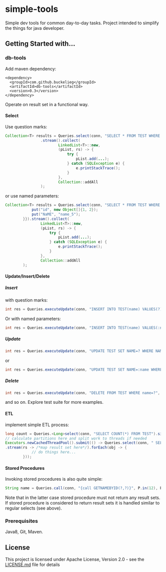 # simple-tools
Simple dev tools for common day-to-day tasks.
Project intended to simplify the things for java developer. 

## Getting Started with...
### db-tools
Add maven dependency:
```
<dependency>
  <groupId>com.github.buckelieg</groupId>
  <artifactId>db-tools</artifactId>
  <version>0.3</version>
</dependency>
```
Operate on result set in a functional way.
#### Select
Use question marks:
```java
Collection<T> results = Queries.select(conn, "SELECT * FROM TEST WHERE ID IN (?, ?)", 1, 2)
                .stream().collect(
                        LinkedList<T>::new,
                        (pList, rs) -> {
                            try {
                                pList.add(...);
                            } catch (SQLException e) {
                                e.printStackTrace();
                            }
                        },
                        Collection::addAll
                );
```
or use named parameters:
```java
Collection<T> results = Queries.select(conn, "SELECT * FROM TEST WHERE 1=1 AND ID IN (:ID) OR NAME=:name", new HashMap<String, Object>() {{
            put("id", new Object[]{1, 2});
            put("NaME", "name_5");
        }}).stream().collect(
                LinkedList<T>::new,
                (pList, rs) -> {
                    try {
                        pList.add(...);
                    } catch (SQLException e) {
                        e.printStackTrace();
                    }
                },
                Collection::addAll
        );
```
#### Update/Insert/Delete

##### Insert 

with question marks:
```java
int res = Queries.executeUpdate(conn, "INSERT INTO TEST(name) VALUES(?)", "New_Name");
```
Or with named parameters:
```java
int res = Queries.executeUpdate(conn, "INSERT INTO TEST(name) VALUES(:name)", new Pair<>("name", "New_Name"));
```
##### Update
```java
int res = Queries.executeUpdate(conn, "UPDATE TEST SET NAME=? WHERE NAME=?", "new_name_2", "name_2");
```
or
```java
int res = Queries.executeUpdate(conn, "UPDATE TEST SET NAME=:name WHERE NAME=:new_name", new Pair<>("name", "new_name_2"), new Pair<>("new_name", "name_2"));
```
        
##### Delete
```java
int res = Queries.executeUpdate(conn, "DELETE FROM TEST WHERE name=?", "name_2");
```
and so on. Explore test suite for more examples.

#### ETL
implement simple ETL process:
```java
long count = Queries.<Long>select(conn, "SELECT COUNT(*) FROM TEST").single((rs) -> rs.getLong(1));
// calculate partitions here and split work to threads if needed
Executors.newCachedThreadPool().submit(() -> Queries.select(conn, " SELECT * FROM TEST WHERE 1=1 AND ID>? AND ID<?", start, end)
.stream(rs -> /*map result set here*/).forEach(obj -> {
            // do things here...
        }));
```

#### Stored Procedures
Invoking stored procedures is also quite simple:
```java
String name = Queries.call(conn, "{call GETNAMEBYID(?,?)}", P.in(12), P.out(JDBCType.VARCHAR)).getResult((cs) -> cs.getString(2));
```
Note that in the latter case stored procedure must not return any result sets.
If stored procedure is considered to return result sets it is handled similar to regular selects (see above).

### Prerequisites
Java8, Git, Maven.

## License
This project is licensed under Apache License, Version 2.0 - see the [LICENSE.md](LICENSE.md) file for details

